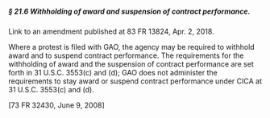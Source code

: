 ##### § 21.6 Withholding of award and suspension of contract performance. #####

Link to an amendment published at 83 FR 13824, Apr. 2, 2018.

Where a protest is filed with GAO, the agency may be required to withhold award and to suspend contract performance. The requirements for the withholding of award and the suspension of contract performance are set forth in 31 U.S.C. 3553(c) and (d); GAO does not administer the requirements to stay award or suspend contract performance under CICA at 31 U.S.C. 3553(c) and (d).

[73 FR 32430, June 9, 2008]